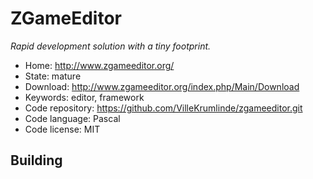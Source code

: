 # ZGameEditor

_Rapid development solution with a tiny footprint._

- Home: http://www.zgameeditor.org/
- State: mature
- Download: http://www.zgameeditor.org/index.php/Main/Download
- Keywords: editor, framework
- Code repository: https://github.com/VilleKrumlinde/zgameeditor.git
- Code language: Pascal
- Code license: MIT

## Building

